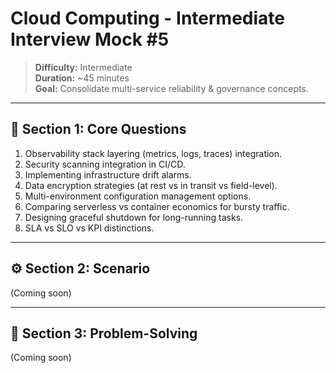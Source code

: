 # Cloud Computing - Intermediate Interview Mock #5

> **Difficulty:** Intermediate  
> **Duration:** ~45 minutes  
> **Goal:** Consolidate multi-service reliability & governance concepts.

---

## 🧠 Section 1: Core Questions

1. Observability stack layering (metrics, logs, traces) integration.  
2. Security scanning integration in CI/CD.  
3. Implementing infrastructure drift alarms.  
4. Data encryption strategies (at rest vs in transit vs field-level).  
5. Multi-environment configuration management options.  
6. Comparing serverless vs container economics for bursty traffic.  
7. Designing graceful shutdown for long-running tasks.  
8. SLA vs SLO vs KPI distinctions.

---

## ⚙️ Section 2: Scenario

(Coming soon)

---

## 🧩 Section 3: Problem-Solving

(Coming soon)
